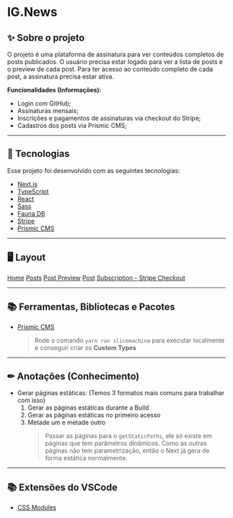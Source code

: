 # IG.News

## ✨ **Sobre o projeto**

O projeto é uma plataforma de assinatura para ver conteúdos completos de posts publicados.
O usuário precisa estar logado para ver a lista de posts e o preview de cada post. Para ter acesso ao conteúdo completo de cada post, a assinatura precisa estar ativa.

**Funcionalidades (Informações):**

- Login com GitHub;
- Assinaturas mensais;
- Inscrições e pagamentos de assinaturas via checkout do Stripe;
- Cadastros dos posts via Prismic CMS;

---

## 🚀 Tecnologias

Esse projeto foi desenvolvido com as seguintes tecnologias:

- [Next.js](https://nextjs.org/)
- [TypeScript](https://www.typescriptlang.org/)
- [React](https://reactjs.org)
- [Sass](https://sass-lang.com/)
- [Fauna DB](https://fauna.com/)
- [Stripe](https://stripe.com/br)
- [Prismic CMS](https://prismic.io/)

---

## 🖥 **Layout**

[Home](/docs/images/home.png)
[Posts](/docs/images/posts.png)
[Post Preview](/docs/images/post-preview.png)
[Post](/docs/images/post.png)
[Subscription - Stripe Checkout](/docs/images/stripe-checkout.png)

---

## 📚 **Ferramentas, Bibliotecas e Pacotes**

- [Prismic CMS](https://prismic.io/)
  > Rode o comando `yarn run slicemachine` para executar localmente e conseguir criar os **Custom Types**

---

## ✏ **Anotações (Conhecimento)**

- Gerar páginas estáticas: (Temos 3 formatos mais comuns para trabalhar com isso)
  1.  Gerar as páginas estáticas durante a Build
  2.  Gerar as páginas estáticas no primeiro acesso
  3.  Metade um e metade outro
      > Passar as páginas para o `getStaticPaths`, ele só existe em páginas que tem parâmetros dinâmicos. Como as outras páginas não tem parametrização, então o Next já gera de forma estática normalmente.

---

## 📚 **Extensões do VSCode**

- [CSS Modules](https://marketplace.visualstudio.com/items?itemName=clinyong.vscode-css-modules)
